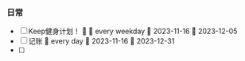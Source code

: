 ### 日常
- [ ] Keep健身计划！ 🔼 🔁 every weekday 🛫 2023-11-16 📅 2023-12-05
- [ ] 记账 🔁 every day 🛫 2023-11-16 📅 2023-12-31 
- [ ] 